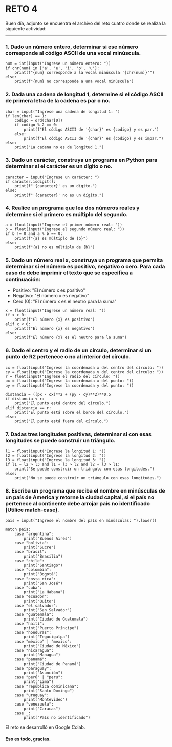 # RETO 4
Buen día, adjunto se encuentra el archivo del reto cuatro donde se realiza la siguiente actividad:

---

### 1. Dado un número entero, determinar si ese número corresponde al código ASCII de una vocal minúscula.

```
num = int(input("Ingrese un número entero: "))
if chr(num) in ['a', 'e', 'i', 'o', 'u']:
    print(f"{num} corresponde a la vocal minúscula '{chr(num)}'")
else:
    print(f"{num} no corresponde a una vocal minúscula")
```

### 2. Dada una cadena de longitud 1, determine si el código ASCII de primera letra de la cadena es par o no.

```
char = input("Ingrese una cadena de longitud 1: ")
if len(char) == 1:
    codigo = ord(char[0])
    if codigo % 2 == 0:
        print(f"El código ASCII de '{char}' es {codigo} y es par.")
    else:
        print(f"El código ASCII de '{char}' es {codigo} y es impar.")
else:
    print("La cadena no es de longitud 1.")
```

### 3. Dado un carácter, construya un programa en Python para determinar si el carácter es un dígito o no.

```
caracter = input("Ingrese un carácter: ")
if caracter.isdigit():
    print(f"'{caracter}' es un dígito.")
else:
    print(f"'{caracter}' no es un dígito.")
```

### 4. Realice un programa que lea dos números reales y determine si el primero es múltiplo del segundo.

```
a = float(input("Ingrese el primer número real: "))
b = float(input("Ingrese el segundo número real: "))
if b != 0 and a % b == 0:
    print(f"{a} es múltiplo de {b}")
else:
    print(f"{a} no es múltiplo de {b}")
```

### 5. Dado un número real x, construya un programa que permita determinar si el número es positivo, negativo o cero. Para cada caso de debe imprimir el texto que se especifica a continuación:

  - Positivo: "El número x es positivo"
  - Negativo: "El número x es negativo"
  - Cero (0): "El número x es el neutro para la suma"

```
x = float(input("Ingrese un número real: "))
if x > 0:
    print(f"El número {x} es positivo")
elif x < 0:
    print(f"El número {x} es negativo")
else:
    print(f"El número {x} es el neutro para la suma")
```
  
### 6. Dado el centro y el radio de un círculo, determinar si un punto de R2 pertenece o no al interior del círculo.

```
cx = float(input("Ingrese la coordenada x del centro del círculo: "))
cy = float(input("Ingrese la coordenada y del centro del círculo: "))
r = float(input("Ingrese el radio del círculo: "))
px = float(input("Ingrese la coordenada x del punto: "))
py = float(input("Ingrese la coordenada y del punto: "))

distancia = ((px - cx)**2 + (py - cy)**2)**0.5
if distancia < r:
    print("El punto está dentro del círculo.")
elif distancia == r:
    print("El punto está sobre el borde del círculo.")
else:
    print("El punto está fuera del círculo.")
```

### 7. Dadas tres longitudes positivas, determinar si con esas longitudes se puede construir un triángulo.

```
l1 = float(input("Ingrese la longitud 1: "))
l2 = float(input("Ingrese la longitud 2: "))
l3 = float(input("Ingrese la longitud 3: "))
if l1 + l2 > l3 and l1 + l3 > l2 and l2 + l3 > l1:
    print("Se puede construir un triángulo con esas longitudes.")
else:
    print("No se puede construir un triángulo con esas longitudes.")
```

### 8. Escriba un programa que reciba el nombre en minúsculas de un país de America y retorne la ciudad capital, si el país no pertenece al continente debe arrojar país no identificado (Utilice match-case).

```
pais = input("Ingrese el nombre del país en minúsculas: ").lower()

match pais:
    case "argentina":
        print("Buenos Aires")
    case "bolivia":
        print("Sucre")
    case "brasil":
        print("Brasilia")
    case "chile":
        print("Santiago")
    case "colombia":
        print("Bogotá")
    case "costa rica":
        print("San José")
    case "cuba":
        print("La Habana")
    case "ecuador":
        print("Quito")
    case "el salvador":
        print("San Salvador")
    case "guatemala":
        print("Ciudad de Guatemala")
    case "haití":
        print("Puerto Príncipe")
    case "honduras":
        print("Tegucigalpa")
    case "méxico" | "mexico":
        print("Ciudad de México")
    case "nicaragua":
        print("Managua")
    case "panamá":
        print("Ciudad de Panamá")
    case "paraguay":
        print("Asunción")
    case "perú" | "peru":
        print("Lima")
    case "república dominicana":
        print("Santo Domingo")
    case "uruguay":
        print("Montevideo")
    case "venezuela":
        print("Caracas")
    case _:
        print("País no identificado")

```

El reto se desarrolló en Google Colab.
#### Eso es todo, gracias.
